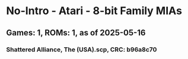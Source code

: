 # No-Intro - Atari - 8-bit Family MIAs
## Games: 1, ROMs: 1, as of 2025-05-16

### Shattered Alliance, The (USA).scp, CRC: b96a8c70
